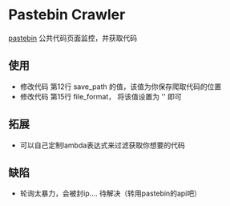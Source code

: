 # Pastebin Crawler

[pastebin](https://pastebin.com/archive) 公共代码页面监控，并获取代码

## 使用
- 修改代码 第12行 save_path 的值，该值为你保存爬取代码的位置
- 修改代码 第15行 file_format， 将该值设置为 '' 即可

## 拓展
- 可以自己定制lambda表达式来过滤获取你想要的代码

## 缺陷
- 轮询太暴力，会被封ip.... 待解决（转用pastebin的api吧）

